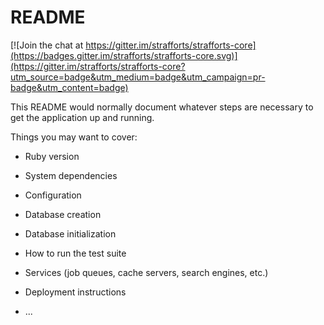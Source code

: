 # README

[![Join the chat at https://gitter.im/strafforts/strafforts-core](https://badges.gitter.im/strafforts/strafforts-core.svg)](https://gitter.im/strafforts/strafforts-core?utm_source=badge&utm_medium=badge&utm_campaign=pr-badge&utm_content=badge)

This README would normally document whatever steps are necessary to get the
application up and running.

Things you may want to cover:

* Ruby version

* System dependencies

* Configuration

* Database creation

* Database initialization

* How to run the test suite

* Services (job queues, cache servers, search engines, etc.)

* Deployment instructions

* ...

